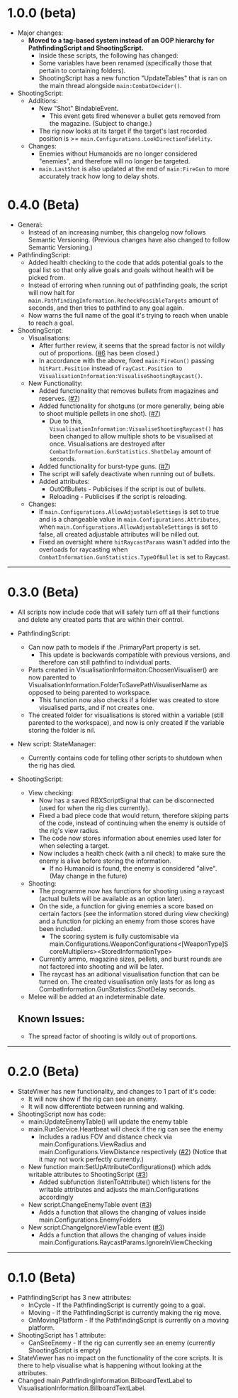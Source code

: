 # 1.0.0 (beta)
- Major changes:
  - **Moved to a tag-based system instead of an OOP hierarchy for PathfindingScript and ShootingScript.**
    - Inside these scripts, the following has changed:
    - Some variables have been renamed (specifically those that pertain to containing folders).
    - ShootingScript has a new function "UpdateTables" that is ran on the main thread alongside `main:CombatDecider()`.
- ShootingScript:
  - Additions:
    - New "Shot" BindableEvent.
      - This event gets fired whenever a bullet gets removed from the magazine. (Subject to change.)
    - The rig now looks at its target if the target's last recorded position is >= `main.Configurations.LookDirectionFidelity`.
  - Changes:
    - Enemies without Humanoids are no longer considered "enemies", and therefore will no longer be targeted.
    - `main.LastShot` is also updated at the end of `main:FireGun` to more accurately track how long to delay shots.

# 0.4.0 (Beta)
- General:
  - Instead of an increasing number, this changelog now follows Semantic Versioning. (Previous changes have also changed to follow Semantic Versioning.)
- PathfindingScript:
  - Added health checking to the code that adds potential goals to the goal list so that only alive goals and goals without health will be picked from.
  - Instead of erroring when running out of pathfinding goals, the script will now halt for `main.PathfindingInformation.RecheckPossibleTargets` amount of seconds, and then tries to pathfind to any goal again.
  - Now warns the full name of the goal it's trying to reach when unable to reach a goal.
- ShootingScript:
  - Visualisations:
    - After further review, it seems that the spread factor is not wildly out of proportions. ([#6](https://github.com/SarkWrk/TestPathExperience/issues/6#issue-2479747071) has been closed.)
    - In accordance with the above, fixed `main:FireGun()` passing `hitPart.Position` instead of `rayCast.Position`  to `VisualisationInformation:VisualiseShootingRaycast()`.
  - New Functionality:
    - Added functionality that removes bullets from magazines and reserves. ([#7](https://github.com/SarkWrk/TestPathExperience/issues/7#issue-2479749234))
    - Added functionality for shotguns (or more generally, being able to shoot multiple pellets in one shot). ([#7](https://github.com/SarkWrk/TestPathExperience/issues/7#issue-2479749234))
      - Due to this, `VisualisationInformation:VisualiseShootingRaycast()` has been changed to allow multiple shots to be visualised at once. Visualisations are destroyed after `CombatInformation.GunStatistics.ShotDelay` amount of seconds.
    - Added functionality for burst-type guns. ([#7](https://github.com/SarkWrk/TestPathExperience/issues/7#issue-2479749234))
    - The script will safely deactivate when running out of bullets.
    - Added attributes:
      - OutOfBullets - Publicises if the script is out of bullets.
      - Reloading - Publicises if the script is reloading.
  - Changes:
    - If `main.Configurations.AllowAdjustableSettings` is set to true and is a changeable value in `main.Configurations.Attributes`, when `main.Configurations.AllowAdjustableSettings` is set to false, all created adjustable attributes will be nilled out.
    - Fixed an oversight where `hitRaycastParams` wasn't added into the overloads for raycasting when `CombatInformation.GunStatistics.TypeOfBullet` is set to Raycast.

<hr>

# 0.3.0 (Beta)
- All scripts now include code that will safely turn off all their functions and delete any created parts that are within their control.
- PathfindingScript:
  - Can now path to models if the .PrimaryPart property is set.
    - This update is backwards compatible with previous versions, and therefore can still pathfind to individual parts.
  - Parts created in VisualisationInformaiton:ChoosenVisualiser() are now parented to VisualisationInformation.FolderToSavePathVisualiserName as opposed to being parented to workspace.
    - This function now also checks if a folder was created to store visualised parts, and if not creates one.
  - The created folder for visualisations is stored within a variable (still parented to the workspace), and now is only created if the variable storing the folder is nil.
- New script: StateManager:
  - Currently contains code for telling other scripts to shutdown when the rig has died.
- ShootingScript:
  - View checking:
    - Now has a saved RBXScriptSignal that can be disconnected (used for when the rig dies currently).
    - Fixed a bad piece code that would return, therefore skiping parts of the code, instead of continuing when the enemy is outside of the rig's view radius.
    - The code now stores information about enemies used later for when selecting a target.
    - Now includes a health check (with a nil check) to make sure the enemy is alive before storing the information.
      - If no Humanoid is found, the enemy is considered "alive". (May change in the future)
  - Shooting:
    - The programme now has functions for shooting using a raycast (actual bullets will be available as an option later).
    - On the side, a function for giving enemies a score based on certain factors (see the information stored during view checking) and a function for picking an enemy from those scores have been included.
      - The scoring system is fully customisable via main.Configurations.WeaponConfigurations<\[WeaponType]ScoreMultipliers>\<StoredInformationType>
    - Currently ammo, magazine sizes, pellets, and burst rounds are not factored into shooting and will be later.
    - The raycast has an aditional visualisation function that can be turned on. The created visualisation only lasts for as long as CombatInformation.GunStatistics.ShotDelay seconds.
  - Melee will be added at an indeterminable date.

  ## Known Issues:
  - The spread factor of shooting is wildly out of proportions.

<hr>

# 0.2.0 (Beta)
- StateViwer has new functionality, and changes to 1 part of it's code:
  - It will now show if the rig can see an enemy.
  - It will now differentiate between running and walking.
- ShootingScript now has code:
  - main:UpdateEnemyTable() will update the enemy table
  - main.RunService.Heartbeat will check if the rig can see the enemy
    - Includes a radius FOV and distance check via main.Configurations.ViewRadius and main.Configurations.ViewDistance respectively ([#2](https://github.com/SarkWrk/TestPathExperience/issues/2)) (Notice that it may not work perfectly currently.)
  - New function main:SetUpAttributeConfigurations() which adds writable attributes to ShootingScript ([#3](https://github.com/SarkWrk/TestPathExperience/issues/3))
    - Added subfunction :listenToAttribute() which listens for the writable attributes and adjusts the main.Configurations<index> accordingly
  - New script.ChangeEnemyTable event ([#3](https://github.com/SarkWrk/TestPathExperience/issues/3))
    - Adds a function that allows the changing of values inside main.Configurations.EnemyFolders
  - New script.ChangeIgnoreViewTable event ([#3](https://github.com/SarkWrk/TestPathExperience/issues/3))
    - Adds a function that allows the changing of values inside main.Configurations.RaycastParams.IgnoreInViewChecking

<hr>

# 0.1.0 (Beta)
- PathfindingScript has 3 new attributes:
  - InCycle - If the PathfindingScript is currently going to a goal.
  - Moving - If the PathfindingScript is currently making the rig move.
  - OnMovingPlatform - If the PathfindingScript is currently on a moving platform.
- ShootingScript has 1 attribute:
  - CanSeeEnemy - If the rig can currently see an enemy (currently ShootingScript is empty)
- StateViewer has no impact on the functionality of the core scripts. It is there to help visualise what is happening without looking at the attributes.
- Changed main.PathfindingInformation.BillboardTextLabel to VisualisationInformation.BillboardTextLabel.
